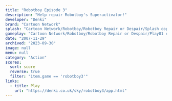 ```yaml
---
title: "Robotboy Episode 3"
description: "Help repair Robotboy's Superactivator!"
developer: "Denki"
brand: "Cartoon Network"
splash: "Cartoon Network/Robotboy/Robotboy Repair or Despair/Splash copy.jpg"
gameplay: "Cartoon Network/Robotboy/Robotboy Repair or Despair/Play01 copy.jpg"
date: "2007-11-29"
archived: "2023-09-30"
image: null
menu: null
category: "Action"
scores:
  sort: score
  reverse: true
  filter: "item.game == 'robotboy3'"
links:
  - title: Play
    url: "https://denki.co.uk/sky/robotboy3/app.html"
---
```

